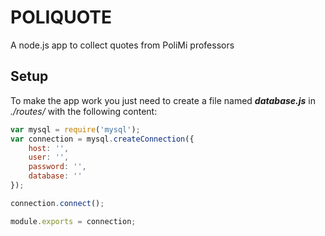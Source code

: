# POLIQUOTE
A node.js app to collect quotes from PoliMi professors

## Setup
To make the app work you just need to create a file named ***database.js*** in *./routes/* with the following content:
```javascript
var mysql = require('mysql');
var connection = mysql.createConnection({
    host: '',
    user: '',
    password: '',
    database: ''
});

connection.connect();

module.exports = connection;